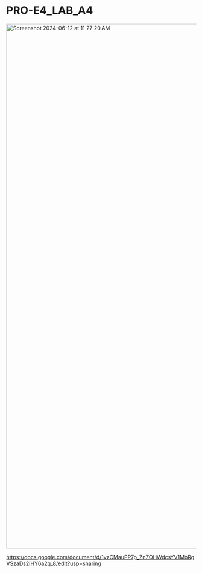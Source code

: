 # PRO-E4_LAB_A4

<img width="1393" alt="Screenshot 2024-06-12 at 11 27 20 AM" src="https://github.com/harbeyme24/PRO-E4_LAB_A4/assets/143273418/d0357c80-d56f-4ecb-9fdc-44c56cb5983e">

https://docs.google.com/document/d/1vzCMauPP7p_ZnZOHWdcsYV1MoRgVSzaDs2IHY6a2q_8/edit?usp=sharing
